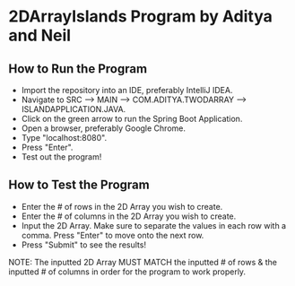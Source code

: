 # 2DArrayIslands Program by Aditya and Neil

## How to Run the Program

- Import the repository into an IDE, preferably IntelliJ IDEA.
- Navigate to SRC --> MAIN --> COM.ADITYA.TWODARRAY --> ISLANDAPPLICATION.JAVA.
- Click on the green arrow to run the Spring Boot Application.
- Open a browser, preferably Google Chrome.
- Type "localhost:8080".
- Press "Enter".
- Test out the program!

## How to Test the Program

- Enter the # of rows in the 2D Array you wish to create.
- Enter the # of columns in the 2D Array you wish to create.
- Input the 2D Array. Make sure to separate the values in each row with a comma. Press "Enter" to move onto the next row.
- Press "Submit" to see the results!

NOTE: The inputted 2D Array MUST MATCH the inputted # of rows & the inputted # of columns in order for the program to work properly.
